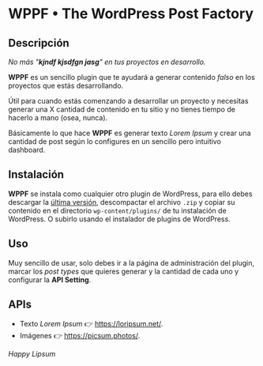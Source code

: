 # WPPF &bull; The WordPress Post Factory

## Descripción

*No más "**kjndf kjsdfgn jasg**" en tus proyectos en desarrollo.*

**WPPF** es un sencillo plugin que te ayudará a generar contenido *falso* en los proyectos que estás desarrollando.

Útil para cuando estás comenzando a desarrollar un proyecto y necesitas generar una X cantidad de contenido en tu sitio y no tienes tiempo de hacerlo a mano (osea, nunca).

Básicamente lo que hace **WPPF** es generar texto *Lorem Ipsum* y crear una cantidad de post según lo configures en un sencillo pero intuitivo dashboard.

## Instalación

**WPPF** se instala como cualquier otro plugin de WordPress, para ello debes descargar la [última versión](https://github.com/themingisprose/wppf/releases/latest), descompactar el archivo `.zip` y copiar su contenido en el directorio `wp-content/plugins/` de tu instalación de WordPress. O subirlo usando el instalador de plugins de WordPress.

## Uso

Muy sencillo de usar, solo debes ir a la página de administración del plugin, marcar los *post types* que quieres generar y la cantidad de cada uno y configurar la **API Setting**.

## APIs

- Texto *Lorem Ipsum* 👉 https://loripsum.net/.
- Imágenes 👉 https://picsum.photos/.



*Happy Lipsum*
